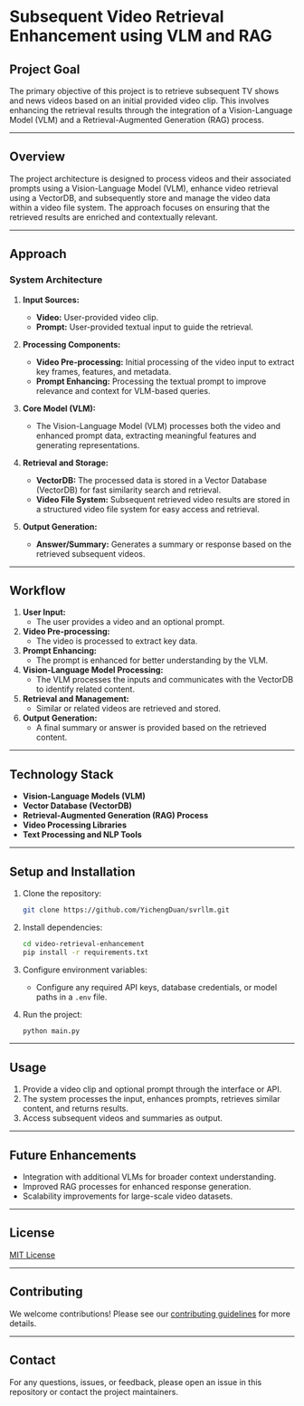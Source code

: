
# Subsequent Video Retrieval Enhancement using VLM and RAG

## Project Goal

The primary objective of this project is to retrieve subsequent TV shows and news videos based on an initial provided video clip. This involves enhancing the retrieval results through the integration of a Vision-Language Model (VLM) and a Retrieval-Augmented Generation (RAG) process.

---

## Overview

The project architecture is designed to process videos and their associated prompts using a Vision-Language Model (VLM), enhance video retrieval using a VectorDB, and subsequently store and manage the video data within a video file system. The approach focuses on ensuring that the retrieved results are enriched and contextually relevant.

---

## Approach

### System Architecture

1. **Input Sources:**
    - **Video:** User-provided video clip.
    - **Prompt:** User-provided textual input to guide the retrieval.

2. **Processing Components:**
    - **Video Pre-processing:** Initial processing of the video input to extract key frames, features, and metadata.
    - **Prompt Enhancing:** Processing the textual prompt to improve relevance and context for VLM-based queries.

3. **Core Model (VLM):**
    - The Vision-Language Model (VLM) processes both the video and enhanced prompt data, extracting meaningful features and generating representations.

4. **Retrieval and Storage:**
    - **VectorDB:** The processed data is stored in a Vector Database (VectorDB) for fast similarity search and retrieval.
    - **Video File System:** Subsequent retrieved video results are stored in a structured video file system for easy access and retrieval.

5. **Output Generation:**
    - **Answer/Summary:** Generates a summary or response based on the retrieved subsequent videos.

---

## Workflow

1. **User Input:**
    - The user provides a video and an optional prompt.
2. **Video Pre-processing:**
    - The video is processed to extract key data.
3. **Prompt Enhancing:**
    - The prompt is enhanced for better understanding by the VLM.
4. **Vision-Language Model Processing:**
    - The VLM processes the inputs and communicates with the VectorDB to identify related content.
5. **Retrieval and Management:**
    - Similar or related videos are retrieved and stored.
6. **Output Generation:**
    - A final summary or answer is provided based on the retrieved content.

---

## Technology Stack

- **Vision-Language Models (VLM)**
- **Vector Database (VectorDB)**
- **Retrieval-Augmented Generation (RAG) Process**
- **Video Processing Libraries**
- **Text Processing and NLP Tools**

---

## Setup and Installation

1. Clone the repository:
   ```bash
   git clone https://github.com/YichengDuan/svrllm.git
   ```
2. Install dependencies:
   ```bash
   cd video-retrieval-enhancement
   pip install -r requirements.txt
   ```
3. Configure environment variables:
   - Configure any required API keys, database credentials, or model paths in a `.env` file.

4. Run the project:
   ```bash
   python main.py
   ```

---

## Usage

1. Provide a video clip and optional prompt through the interface or API.
2. The system processes the input, enhances prompts, retrieves similar content, and returns results.
3. Access subsequent videos and summaries as output.

---

## Future Enhancements

- Integration with additional VLMs for broader context understanding.
- Improved RAG processes for enhanced response generation.
- Scalability improvements for large-scale video datasets.

---

## License

[MIT License](LICENSE)

---

## Contributing

We welcome contributions! Please see our [contributing guidelines](CONTRIBUTING.md) for more details.

---

## Contact

For any questions, issues, or feedback, please open an issue in this repository or contact the project maintainers.
